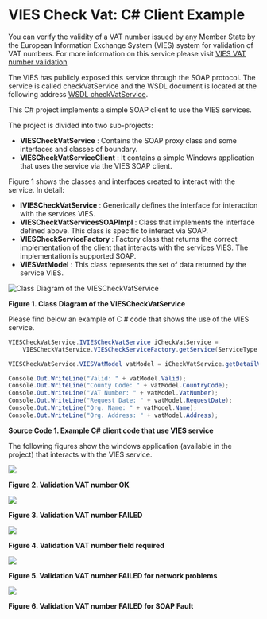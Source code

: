VIES Check Vat: C# Client Example
===================

You can verify the validity of a VAT number issued by any Member State by the European Information Exchange System (VIES) system for validation of VAT numbers. For more information on this service please visit [VIES VAT number validation](http://ec.europa.eu/taxation_customs/vies/)

The VIES has publicly exposed this service through the SOAP protocol. The service is called checkVatService and the WSDL document is located at the following address [WSDL checkVatService](http://ec.europa.eu/taxation_customs/vies/checkVatService.wsdl).

This C# project implements a simple SOAP client to use the VIES services.

The project is divided into two sub-projects:
* **VIESCheckVatService** : Contains the SOAP proxy class and some interfaces and classes of boundary.
* **VIESCheckVatServiceClient** : It contains a simple Windows application that uses the service via the VIES SOAP client.

Figure 1 shows the classes and interfaces created to interact with the service. In detail:
* **IVIESCheckVatService** : Generically defines the interface for interaction with the services VIES.
* **VIESCheckVatServicesSOAPImpl** : Class that implements the interface defined above. This class is specific to interact via SOAP.
* **VIESCheckServiceFactory** : Factory class that returns the correct implementation of the client that interacts with the services VIES. The implementation is supported SOAP.
* **VIESVatModel** : This class represents the set of data returned by the service VIES.

![](http://www.dontesta.it/blog/wp-content/uploads/2014/07/VIESCheckVatServiceClassDiagram_1.png "Class Diagram of the VIESCheckVatService")

**Figure 1. Class Diagram of the VIESCheckVatService**


Please find below an example of C # code that shows the use of the VIES service.

```C#
VIESCheckVatService.IVIESCheckVatService iCheckVatService =
    VIESCheckVatService.VIESCheckServiceFactory.getService(ServiceType.SOAP);

VIESCheckVatService.VIESVatModel vatModel = iCheckVatService.getDetailVAT("IT", "01983251678");

Console.Out.WriteLine("Valid: " + vatModel.Valid);
Console.Out.WriteLine("County Code: " + vatModel.CountryCode);
Console.Out.WriteLine("VAT Number: " + vatModel.VatNumber);
Console.Out.WriteLine("Request Date: " + vatModel.RequestDate);
Console.Out.WriteLine("Org. Name: " + vatModel.Name);
Console.Out.WriteLine("Org. Address: " + vatModel.Address);

```
**Source Code 1. Example C# client code that use VIES service**

The following figures show the windows application (available in the project) that interacts with the VIES service.

![](http://www.dontesta.it/blog/wp-content/uploads/2014/07/VIESCheckVatServiceClient_1.png)

**Figure 2. Validation VAT number OK**

![](http://www.dontesta.it/blog/wp-content/uploads/2014/07/VIESCheckVatServiceClient_2.png)

**Figure 3. Validation VAT number FAILED**

![](http://www.dontesta.it/blog/wp-content/uploads/2014/07/VIESCheckVatServiceClient_3.png)

**Figure 4. Validation VAT number field required**

![](http://www.dontesta.it/blog/wp-content/uploads/2014/07/VIESCheckVatServiceClient_4.png)

**Figure 5. Validation VAT number FAILED for network problems**

![](http://www.dontesta.it/blog/wp-content/uploads/2014/07/VIESCheckVatServiceClient_5.png)

**Figure 6. Validation VAT number FAILED for SOAP Fault**